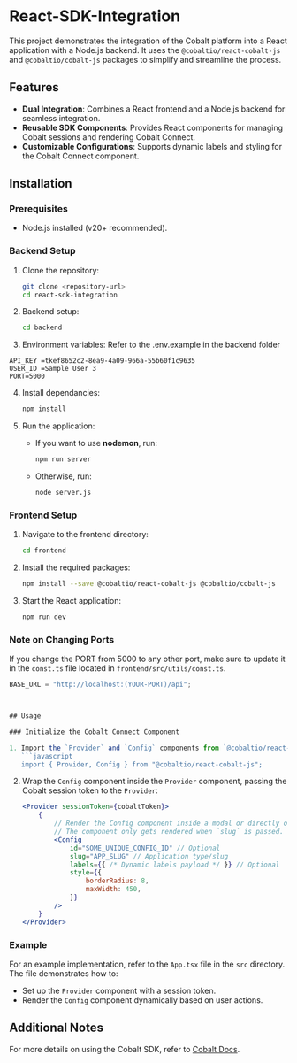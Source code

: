 # React-SDK-Integration

This project demonstrates the integration of the Cobalt platform into a React application with a Node.js backend. It uses the `@cobaltio/react-cobalt-js` and `@cobaltio/cobalt-js` packages to simplify and streamline the process.

## Features
- **Dual Integration**: Combines a React frontend and a Node.js backend for seamless integration.
- **Reusable SDK Components**: Provides React components for managing Cobalt sessions and rendering Cobalt Connect.
- **Customizable Configurations**: Supports dynamic labels and styling for the Cobalt Connect component.

## Installation

### Prerequisites
- Node.js installed (v20+ recommended).

### Backend Setup

1. Clone the repository:
   ```bash
   git clone <repository-url>
   cd react-sdk-integration
   ```

2. Backend setup:
   ```bash
   cd backend
   ```

 3. Environment variables: Refer to the .env.example in the backend folder
   ```env
   API_KEY =tkef8652c2-8ea9-4a09-966a-55b60f1c9635
   USER_ID =Sample User 3
   PORT=5000
   ```   

4. Install dependancies:
   ```bash
   npm install 
   ``` 

5. Run the application:

   - If you want to use **nodemon**, run:
     ```bash
     npm run server
     ```

   - Otherwise, run:
     ```bash
     node server.js
     ```




### Frontend Setup

1. Navigate to the frontend directory:
   ```bash
   cd frontend
   ```

2. Install the required packages:
   ```bash
   npm install --save @cobaltio/react-cobalt-js @cobaltio/cobalt-js
   ```

3. Start the React application:
   ```bash
   npm run dev
   ```

### Note on Changing Ports
If you change the PORT from 5000 to any other port, make sure to update it in the `const.ts` file located in `frontend/src/utils/const.ts`.

```ts
BASE_URL = "http://localhost:(YOUR-PORT)/api";



## Usage

### Initialize the Cobalt Connect Component

1. Import the `Provider` and `Config` components from `@cobaltio/react-cobalt-js`:
   ```javascript
   import { Provider, Config } from "@cobaltio/react-cobalt-js";
   ```

2. Wrap the `Config` component inside the `Provider` component, passing the Cobalt session token to the `Provider`:
   ```jsx
   <Provider sessionToken={cobaltToken}>
       {
           // Render the Config component inside a modal or directly on the page.
           // The component only gets rendered when `slug` is passed.
           <Config
               id="SOME_UNIQUE_CONFIG_ID" // Optional
               slug="APP_SLUG" // Application type/slug
               labels={{ /* Dynamic labels payload */ }} // Optional
               style={{
                   borderRadius: 8,
                   maxWidth: 450,
               }}
           />
       }
   </Provider>
   ```

### Example

For an example implementation, refer to the `App.tsx` file in the `src` directory. The file demonstrates how to:
- Set up the `Provider` component with a session token.
- Render the `Config` component dynamically based on user actions.

## Additional Notes
For more details on using the Cobalt SDK, refer to [Cobalt Docs](https://docs.gocobalt.io/introduction).
